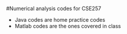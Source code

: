 #Numerical analysis codes for CSE257

* Java codes are home practice codes
* Matlab codes are the ones covered in class
